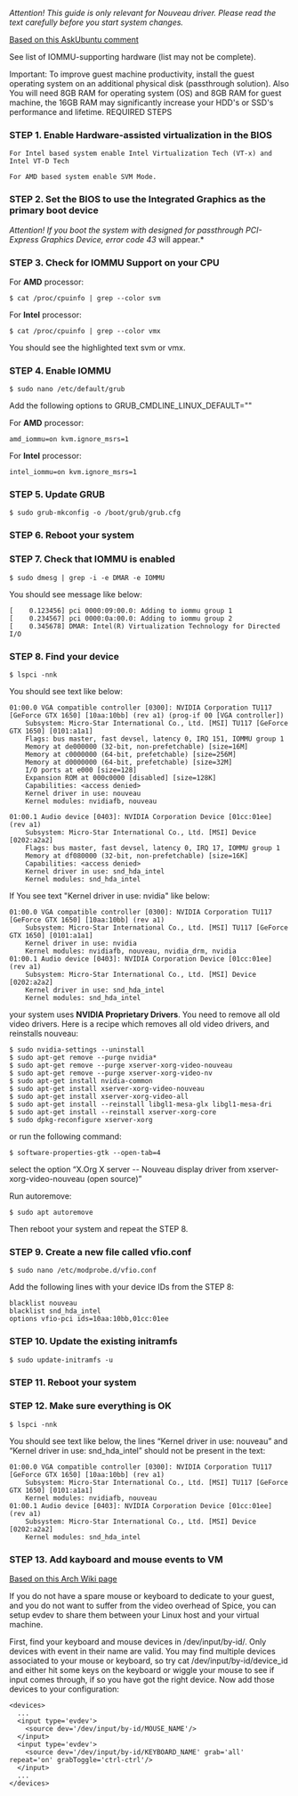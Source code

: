 *Attention! This guide is only relevant for Nouveau driver. Please read the text carefully before you start system changes.*

[Based on this AskUbuntu comment](https://askubuntu.com/a/1410487)

See list of IOMMU-supporting hardware (list may not be complete).

Important: To improve guest machine productivity, install the guest operating system on an additional physical disk (passthrough solution). Also You will need 8GB RAM for operating system (OS) and 8GB RAM for guest machine, the 16GB RAM may significantly increase your HDD's or SSD's performance and lifetime.
REQUIRED STEPS

### STEP 1. Enable Hardware-assisted virtualization in the BIOS

    For Intel based system enable Intel Virtualization Tech (VT-x) and Intel VT-D Tech

    For AMD based system enable SVM Mode.

### STEP 2. Set the BIOS to use the Integrated Graphics as the primary boot device

*Attention! If you boot the system with designed for passthrough PCI-Express Graphics Device, error code 43* will appear.*

### STEP 3. Check for IOMMU Support on your CPU

For **AMD** processor:

```$ cat /proc/cpuinfo | grep --color svm```

For **Intel** processor:

```$ cat /proc/cpuinfo | grep --color vmx```

You should see the highlighted text svm or vmx.

### STEP 4. Enable IOMMU

```$ sudo nano /etc/default/grub```

Add the following options to GRUB_CMDLINE_LINUX_DEFAULT=""

For **AMD** processor:

```amd_iommu=on kvm.ignore_msrs=1```

For **Intel** processor:

```intel_iommu=on kvm.ignore_msrs=1```

### STEP 5. Update GRUB

```$ sudo grub-mkconfig -o /boot/grub/grub.cfg```

### STEP 6. Reboot your system

### STEP 7. Check that IOMMU is enabled

```$ sudo dmesg | grep -i -e DMAR -e IOMMU```

You should see message like below:

```
[    0.123456] pci 0000:09:00.0: Adding to iommu group 1
[    0.234567] pci 0000:0a:00.0: Adding to iommu group 2
[    0.345678] DMAR: Intel(R) Virtualization Technology for Directed I/O
```

### STEP 8. Find your device

```$ lspci -nnk```

You should see text like below:

```
01:00.0 VGA compatible controller [0300]: NVIDIA Corporation TU117 [GeForce GTX 1650] [10aa:10bb] (rev a1) (prog-if 00 [VGA controller])
    Subsystem: Micro-Star International Co., Ltd. [MSI] TU117 [GeForce GTX 1650] [0101:a1a1]
    Flags: bus master, fast devsel, latency 0, IRQ 151, IOMMU group 1
    Memory at de000000 (32-bit, non-prefetchable) [size=16M]
    Memory at c0000000 (64-bit, prefetchable) [size=256M]
    Memory at d0000000 (64-bit, prefetchable) [size=32M]
    I/O ports at e000 [size=128]
    Expansion ROM at 000c0000 [disabled] [size=128K]
    Capabilities: <access denied>
    Kernel driver in use: nouveau
    Kernel modules: nvidiafb, nouveau

01:00.1 Audio device [0403]: NVIDIA Corporation Device [01cc:01ee] (rev a1)
    Subsystem: Micro-Star International Co., Ltd. [MSI] Device [0202:a2a2]
    Flags: bus master, fast devsel, latency 0, IRQ 17, IOMMU group 1
    Memory at df080000 (32-bit, non-prefetchable) [size=16K]
    Capabilities: <access denied>
    Kernel driver in use: snd_hda_intel
    Kernel modules: snd_hda_intel
```

If You see text "Kernel driver in use: nvidia" like below:

```
01:00.0 VGA compatible controller [0300]: NVIDIA Corporation TU117 [GeForce GTX 1650] [10aa:10bb] (rev a1)
    Subsystem: Micro-Star International Co., Ltd. [MSI] TU117 [GeForce GTX 1650] [0101:a1a1]
    Kernel driver in use: nvidia
    Kernel modules: nvidiafb, nouveau, nvidia_drm, nvidia
01:00.1 Audio device [0403]: NVIDIA Corporation Device [01cc:01ee] (rev a1)
    Subsystem: Micro-Star International Co., Ltd. [MSI] Device [0202:a2a2]
    Kernel driver in use: snd_hda_intel
    Kernel modules: snd_hda_intel
```

your system uses **NVIDIA Proprietary Drivers**. You need to remove all old video drivers. Here is a recipe which removes all old video drivers, and reinstalls nouveau:

```
$ sudo nvidia-settings --uninstall
$ sudo apt-get remove --purge nvidia*
$ sudo apt-get remove --purge xserver-xorg-video-nouveau
$ sudo apt-get remove --purge xserver-xorg-video-nv
$ sudo apt-get install nvidia-common
$ sudo apt-get install xserver-xorg-video-nouveau
$ sudo apt-get install xserver-xorg-video-all
$ sudo apt-get install --reinstall libgl1-mesa-glx libgl1-mesa-dri
$ sudo apt-get install --reinstall xserver-xorg-core
$ sudo dpkg-reconfigure xserver-xorg
```

or run the following command:

```$ software-properties-gtk --open-tab=4```

select the option “X.Org X server -- Nouveau display driver from xserver-xorg-video-nouveau (open source)”

Run autoremove:

```$ sudo apt autoremove```

Then reboot your system and repeat the STEP 8.

### STEP 9. Create a new file called vfio.conf

```$ sudo nano /etc/modprobe.d/vfio.conf```

Add the following lines with your device IDs from the STEP 8:

```
blacklist nouveau
blacklist snd_hda_intel
options vfio-pci ids=10aa:10bb,01cc:01ee
```

### STEP 10. Update the existing initramfs

```$ sudo update-initramfs -u```

### STEP 11. Reboot your system

### STEP 12. Make sure everything is OK

```$ lspci -nnk```

You should see text like below, the lines “Kernel driver in use: nouveau” and “Kernel driver in use: snd_hda_intel” should not be present in the text:

```
01:00.0 VGA compatible controller [0300]: NVIDIA Corporation TU117 [GeForce GTX 1650] [10aa:10bb] (rev a1)
    Subsystem: Micro-Star International Co., Ltd. [MSI] TU117 [GeForce GTX 1650] [0101:a1a1]
    Kernel modules: nvidiafb, nouveau
01:00.1 Audio device [0403]: NVIDIA Corporation Device [01cc:01ee] (rev a1)
    Subsystem: Micro-Star International Co., Ltd. [MSI] Device [0202:a2a2]
    Kernel modules: snd_hda_intel
```

### STEP 13. Add kayboard and mouse events to VM

[Based on this Arch Wiki page](https://wiki.archlinux.org/title/PCI_passthrough_via_OVMF)

If you do not have a spare mouse or keyboard to dedicate to your guest, and you do not want to suffer from the video overhead of Spice, you can setup evdev to share them between your Linux host and your virtual machine.

First, find your keyboard and mouse devices in /dev/input/by-id/. Only devices with event in their name are valid. You may find multiple devices associated to your mouse or keyboard, so try cat /dev/input/by-id/device_id and either hit some keys on the keyboard or wiggle your mouse to see if input comes through, if so you have got the right device. Now add those devices to your configuration:

```
<devices>
  ...
  <input type='evdev'>
    <source dev='/dev/input/by-id/MOUSE_NAME'/>
  </input>
  <input type='evdev'>
    <source dev='/dev/input/by-id/KEYBOARD_NAME' grab='all' repeat='on' grabToggle='ctrl-ctrl'/>
  </input>
  ...
</devices>
```
